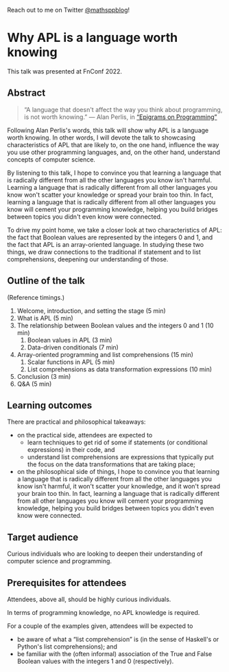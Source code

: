 Reach out to me on Twitter [@mathsppblog](https://twitter.com/mathsppblog)!

# Why APL is a language worth knowing

This talk was presented at FnConf 2022.


## Abstract

 > “A language that doesn't affect the way you think about programming, is not worth knowing.” ― Alan Perlis, in [“Epigrams on Programming”](https://dl.acm.org/doi/pdf/10.1145/947955.1083808?casa_token=mfQAspdd04kAAAAA:fHoI22aVH6ZK7DiwWJ5qQxqmr2q5QQSsMmYYw9UxG2e3RkhdF15bAi5KbG0O1bMHu44xjuejf9ZkNzI)

Following Alan Perlis's words, this talk will show why APL is a language worth knowing. In other words, I will devote the talk to showcasing characteristics of APL that are likely to, on the one hand, influence the way you use other programming languages, and, on the other hand, understand concepts of computer science.

By listening to this talk, I hope to convince you that learning a language that is radically different from all the other languages you know isn't harmful. Learning a language that is radically different from all other languages you know won't scatter your knowledge or spread your brain too thin. In fact, learning a language that is radically different from all other languages you know will cement your programming  knowledge, helping you build bridges between topics you didn't even know were connected.

To drive my point home, we take a closer look at two characteristics of APL: the fact that Boolean values are represented by the integers 0 and 1, and the fact that APL is an array-oriented language. In studying these two things, we draw connections to the traditional if statement and to list comprehensions, deepening our understanding of those.


## Outline of the talk

(Reference timings.)

 1. Welcome, introduction, and setting the stage (5 min)
 2. What is APL (5 min)
 3. The relationship between Boolean values and the integers 0 and 1 (10 min)
     1. Boolean values in APL (3 min)
     2. Data-driven conditionals (7 min)
 4. Array-oriented programming and list comprehensions (15 min)
     1. Scalar functions in APL (5 min)
     2. List comprehensions as data transformation expressions (10 min)
 5. Conclusion (3 min)
 6. Q&A (5 min)


## Learning outcomes



There are practical and philosophical takeaways:

 - on the practical side, attendees are expected to
    - learn techniques to get rid of some if statements (or conditional expressions) in their code, and
    - understand list comprehensions are expressions that typically put the focus on the data transformations that are taking place;
 - on the philosophical side of things, I hope to convince you that learning a language that is radically different from all the other languages you know isn't harmful, it won't scatter your knowledge, and it won't spread your brain too thin. In fact, learning a language that is radically different from all other languages you know will cement your programming knowledge, helping you build bridges between topics you didn't even know were connected.


## Target audience

Curious individuals who are looking to deepen their understanding of computer science and programming.


## Prerequisites for attendees

Attendees, above all, should be highly curious individuals.

In terms of programming knowledge, no APL knowledge is required.

For a couple of the examples given, attendees will be expected to

 - be aware of what a “list comprehension” is (in the sense of Haskell's or Python's list comprehensions); and
 - be familiar with the (often informal) association of the True and False Boolean values with the integers 1 and 0 (respectively).



[twitter]: https://twitter.com/mathsppblog
